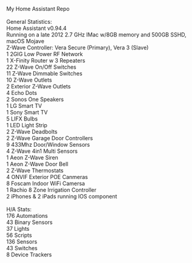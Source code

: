 My Home Assistant Repo<br>
<br>
General Statistics:<br>
Home Assistant v0.94.4<br>
Running on a late 2012 2.7 GHz IMac w/8GB memory and 500GB SSHD, macOS Mojave<br>
Z-Wave Controller: Vera Secure (Primary), Vera 3 (Slave)<br>
1 2GIG Low Power RF Network<br>
1 X-Finity Router w 3 Repeaters<br>
22 Z-Wave On/Off Switches<br>
11 Z-Wave Dimmable Switches<br>
10 Z-Wave Outlets<br>
2 Exterior Z-Wave Outlets<br>
4 Echo Dots<br>
2 Sonos One Speakers<br>
1 LG Smart TV<br>
1 Sony Smart TV<br>
5 LIFX Bulbs<br>
1 LED Light Strip<br>
2 Z-Wave Deadbolts<br>
2 Z-Wave Garage Door Controllers<br>
9 433Mhz Door/Window Sensors<br>
4 Z-Wave 4in1 Multi Sensors<br>
1 Aeon Z-Wave Siren<br>
1 Aeon Z-Wave Door Bell<br>
2 Z-Wave Thermostats<br>
4 ONVIF Exterior POE Canmeras<br>
8 Foscam Indoor WiFi Camersa<br>
1 Rachio 8 Zone Irrigation Controller<br>
2 iPhones & 2 iPads running IOS component<br>
<br>
H/A Stats:<br>
176 Automations<br>
43 Binary Sensors<br>
37 Lights<br>
56 Scripts<br>
136 Sensors<br>
43 Switches<br>
8 Device Trackers<br>
<br>
